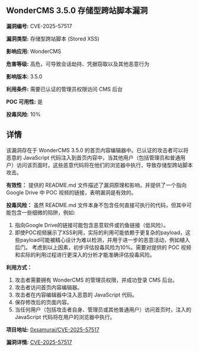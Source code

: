 ## WonderCMS 3.5.0 存储型跨站脚本漏洞

**漏洞编号:** CVE-2025-57517

**漏洞类型:** 存储型跨站脚本 (Stored XSS)

**影响应用:** WonderCMS

**危害等级:** 高危，可导致会话劫持、凭据窃取以及其他恶意行为

**影响版本:** 3.5.0

**利用条件:** 需要已认证的管理员权限访问 CMS 后台

**POC 可用性:** 是

**投毒风险:** 10%

## 详情

该漏洞存在于 WonderCMS 3.5.0 的首页内容编辑器中。已认证的攻击者可以将恶意的 JavaScript 代码注入到首页内容中，当其他用户（包括管理员和普通用户）访问该页面时，这些恶意代码将在他们的浏览器中执行，导致存储型跨站脚本攻击。

**有效性：** 提供的 README.md 文件描述了漏洞原理和影响，并提供了一个指向 Google Drive 中 POC 视频的链接，表明漏洞是有效的。

**投毒风险：**
虽然 README.md 文件本身不包含任何直接可执行的代码，但其中可能包含一些细微的陷阱，例如:
1.  指向Google Drive的链接可能包含恶意软件或钓鱼链接（低风险）。
2.  即使POC视频展示了XSS利用，实际的利用可能依赖于更复杂的payload，这些payload可能被精心设计为难以检测，并用于进一步的恶意活动，例如植入后门。
考虑到以上因素，初步评估投毒风险为10%。需要对提供的 POC 视频和实际的利用过程进行更深入的分析才能准确评估投毒风险。

**利用方式：**
1.  攻击者需要拥有 WonderCMS 的管理员权限，并成功登录 CMS 后台。
2.  攻击者访问首页内容编辑器。
3.  攻击者在内容编辑器中注入恶意的 JavaScript 代码。
4.  保存修改后的页面内容。
5.  当任何用户（包括攻击者自身、管理员或其他普通用户）访问首页时，注入的 JavaScript 代码将在用户的浏览器中执行。

**项目地址:** [0xsamurai/CVE-2025-57517](https://github.com/0xsamurai/CVE-2025-57517)

**漏洞详情:** [CVE-2025-57517](https://nvd.nist.gov/vuln/detail/CVE-2025-57517)